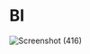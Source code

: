 # BI
![Screenshot (416)](https://github.com/user-attachments/assets/e75b2947-6986-4d83-a44c-e4d74da153f0)
